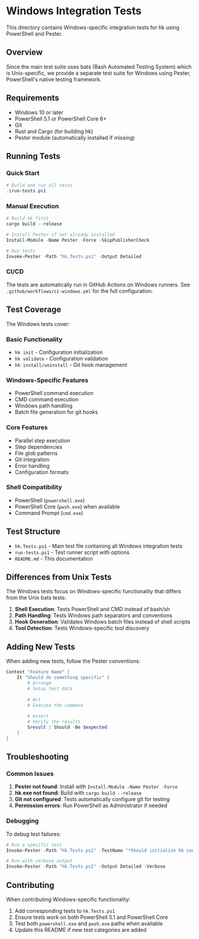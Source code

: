 # Windows Integration Tests

This directory contains Windows-specific integration tests for hk using PowerShell and Pester.

## Overview

Since the main test suite uses bats (Bash Automated Testing System) which is Unix-specific, we provide a separate test suite for Windows using Pester, PowerShell's native testing framework.

## Requirements

- Windows 10 or later
- PowerShell 5.1 or PowerShell Core 6+
- Git
- Rust and Cargo (for building hk)
- Pester module (automatically installed if missing)

## Running Tests

### Quick Start

```powershell
# Build and run all tests
.\run-tests.ps1
```

### Manual Execution

```powershell
# Build hk first
cargo build --release

# Install Pester if not already installed
Install-Module -Name Pester -Force -SkipPublisherCheck

# Run tests
Invoke-Pester -Path "hk.Tests.ps1" -Output Detailed
```

### CI/CD

The tests are automatically run in GitHub Actions on Windows runners. See `.github/workflows/ci-windows.yml` for the full configuration.

## Test Coverage

The Windows tests cover:

### Basic Functionality
- `hk init` - Configuration initialization
- `hk validate` - Configuration validation
- `hk install/uninstall` - Git hook management

### Windows-Specific Features
- PowerShell command execution
- CMD command execution
- Windows path handling
- Batch file generation for git hooks

### Core Features
- Parallel step execution
- Step dependencies
- File glob patterns
- Git integration
- Error handling
- Configuration formats

### Shell Compatibility
- PowerShell (`powershell.exe`)
- PowerShell Core (`pwsh.exe`) when available
- Command Prompt (`cmd.exe`)

## Test Structure

- `hk.Tests.ps1` - Main test file containing all Windows integration tests
- `run-tests.ps1` - Test runner script with options
- `README.md` - This documentation

## Differences from Unix Tests

The Windows tests focus on Windows-specific functionality that differs from the Unix bats tests:

1. **Shell Execution**: Tests PowerShell and CMD instead of bash/sh
2. **Path Handling**: Tests Windows path separators and conventions
3. **Hook Generation**: Validates Windows batch files instead of shell scripts
4. **Tool Detection**: Tests Windows-specific tool discovery

## Adding New Tests

When adding new tests, follow the Pester conventions:

```powershell
Context "Feature Name" {
    It "Should do something specific" {
        # Arrange
        # Setup test data
        
        # Act
        # Execute the command
        
        # Assert
        # Verify the results
        $result | Should -Be $expected
    }
}
```

## Troubleshooting

### Common Issues

1. **Pester not found**: Install with `Install-Module -Name Pester -Force`
2. **hk.exe not found**: Build with `cargo build --release`
3. **Git not configured**: Tests automatically configure git for testing
4. **Permission errors**: Run PowerShell as Administrator if needed

### Debugging

To debug test failures:

```powershell
# Run a specific test
Invoke-Pester -Path "hk.Tests.ps1" -TestName "*Should initialize hk configuration*"

# Run with verbose output
Invoke-Pester -Path "hk.Tests.ps1" -Output Detailed -Verbose
```

## Contributing

When contributing Windows-specific functionality:

1. Add corresponding tests to `hk.Tests.ps1`
2. Ensure tests work on both PowerShell 5.1 and PowerShell Core
3. Test both `powershell.exe` and `pwsh.exe` paths when available
4. Update this README if new test categories are added